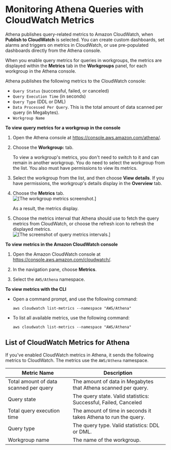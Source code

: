 # Monitoring Athena Queries with CloudWatch Metrics<a name="query-metrics-viewing"></a>

Athena publishes query\-related metrics to Amazon CloudWatch, when **Publish to CloudWatch** is selected\. You can create custom dashboards, set alarms and triggers on metrics in CloudWatch, or use pre\-populated dashboards directly from the Athena console\. 

When you enable query metrics for queries in workgroups, the metrics are displayed within the **Metrics** tab in the **Workgroups** panel, for each workgroup in the Athena console\.

Athena publishes the following metrics to the CloudWatch console:
+ `Query Status` \(successful, failed, or canceled\)
+ `Query Execution Time` \(in seconds\)
+ `Query Type` \(DDL or DML\)
+ `Data Processed Per Query`\. This is the total amount of data scanned per query \(in Megabytes\)\.
+ `Workgroup Name`

**To view query metrics for a workgroup in the console**

1. Open the Athena console at [https://console\.aws\.amazon\.com/athena/](https://console.aws.amazon.com/athena/home)\.

1. Choose the **Workgroup:*<name>*** tab\.

   To view a workgroup's metrics, you don't need to switch to it and can remain in another workgroup\. You do need to select the workgroup from the list\. You also must have permissions to view its metrics\.

1. Select the workgroup from the list, and then choose **View details**\. If you have permissions, the workgroup's details display in the **Overview** tab\.

1. Choose the **Metrics** tab\.   
![\[The workgroup metrics screenshot.\]](http://docs.aws.amazon.com/athena/latest/ug/images/wg-metrics.png)

   As a result, the metrics display\.

1. Choose the metrics interval that Athena should use to fetch the query metrics from CloudWatch, or choose the refresh icon to refresh the displayed metrics\.  
![\[The screenshot of query metrics intervals.\]](http://docs.aws.amazon.com/athena/latest/ug/images/wg-metric-intervals.png)

**To view metrics in the Amazon CloudWatch console**

1. Open the Amazon CloudWatch console at [https://console\.aws\.amazon\.com/cloudwatch/](https://console.aws.amazon.com/cloudwatch)\.

1. In the navigation pane, choose **Metrics**\.

1. Select the `AWS/Athena` namespace\.

**To view metrics with the CLI**
+ Open a command prompt, and use the following command:

  ```
  aws cloudwatch list-metrics --namespace "AWS/Athena"
  ```
+ To list all available metrics, use the following command:

  ```
  aws cloudwatch list-metrics --namespace "AWS/Athena"
  ```

## List of CloudWatch Metrics for Athena<a name="athena-cloudwatch-metrics-table"></a>

If you've enabled CloudWatch metrics in Athena, it sends the following metrics to CloudWatch\. The metrics use the `AWS/Athena` namespace\.


| Metric Name | Description | 
| --- | --- | 
| Total amount of data scanned per query |  The amount of data in Megabytes that Athena scanned per query\.  | 
| Query state |  The query state\. Valid statistics: Successful, Failed, Canceled  | 
| Total query execution time |  The amount of time in seconds it takes Athena to run the query\.  | 
| Query type |  The query type\. Valid statistics: DDL or DML\.  | 
| Workgroup name |  The name of the workgroup\.  | 